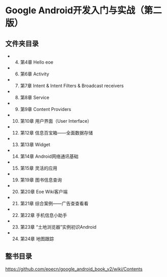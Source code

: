 Google Android开发入门与实战（第二版）
======================

## 文件夹目录

- 04. 第4章  Hello eoe
- 06. 第6章  Activity
- 07. 第7章  Intent & Intent Filters & Broadcast receivers
- 08. 第8章  Service
- 09. 第9章  Content Providers
- 10. 第10章 用户界面（User Interface）
- 12. 第12章  信息百宝箱——全面数据存储
- 13. 第13章  Widget
- 14. 第14章  Android网络通讯基础
- 15. 第15章  灵活的应用
- 19. 第19章  图书信息查询
- 20. 第20章  Eoe Wiki客户端
- 21. 第21章  综合案例——广告查查看看
- 22. 第22章  手机信息小助手
- 23. 第23章 “土地浏览器”实例初识Android
- 24. 第24章  地图跟踪

## 整书目录

https://github.com/eoecn/google_android_book_v2/wiki/Contents

